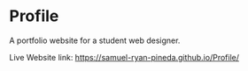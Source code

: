 # Profile
A portfolio website for a student web designer.

Live Website link: https://samuel-ryan-pineda.github.io/Profile/ 
